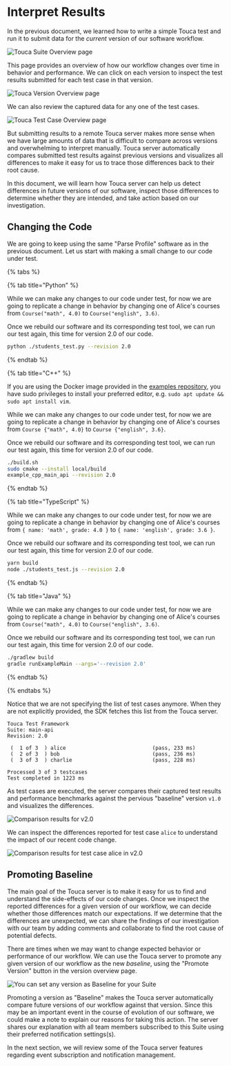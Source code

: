 # Interpret Results

In the previous document, we learned how to write a simple Touca test and run it
to submit data for the _current_ version of our software workflow.

![Touca Suite Overview page](../.gitbook/assets/touca-suite-page-single-version.png)

This page provides an overview of how our workflow changes over time in behavior
and performance. We can click on each version to inspect the test results
submitted for each test case in that version.

![Touca Version Overview page](../.gitbook/assets/touca-version-page-first.png)

We can also review the captured data for any one of the test cases.

![Touca Test Case Overview page](../.gitbook/assets/touca-case-page-first.png)

But submitting results to a remote Touca server makes more sense when we have
large amounts of data that is difficult to compare across versions and
overwhelming to interpret manually. Touca server automatically compares
submitted test results against previous versions and visualizes all differences
to make it easy for us to trace those differences back to their root cause.

In this document, we will learn how Touca server can help us detect differences
in future versions of our software, inspect those differences to determine
whether they are intended, and take action based on our investigation.

## Changing the Code

We are going to keep using the same "Parse Profile" software as in the previous
document. Let us start with making a small change to our code under test.

{% tabs %}

{% tab title="Python" %}

While we can make any changes to our code under test, for now we are going to
replicate a change in behavior by changing one of Alice's courses from
`Course("math", 4.0)` to `Course("english", 3.6)`.

Once we rebuild our software and its corresponding test tool, we can run our
test again, this time for version 2.0 of our code.

```bash
python ./students_test.py --revision 2.0
```

{% endtab %}

{% tab title="C++" %}

If you are using the Docker image provided in the
[examples repository](https://github.com/trytouca/examples), you have sudo
privileges to install your preferred editor, e.g.
`sudo apt update && sudo apt install vim`.

While we can make any changes to our code under test, for now we are going to
replicate a change in behavior by changing one of Alice's courses from
`Course {"math", 4.0}` to `Course {"english", 3.6}`.

Once we rebuild our software and its corresponding test tool, we can run our
test again, this time for version 2.0 of our code.

```bash
./build.sh
sudo cmake --install local/build
example_cpp_main_api --revision 2.0
```

{% endtab %}

{% tab title="TypeScript" %}

While we can make any changes to our code under test, for now we are going to
replicate a change in behavior by changing one of Alice's courses from
`{ name: 'math', grade: 4.0 }` to `{ name: 'english', grade: 3.6 }`.

Once we rebuild our software and its corresponding test tool, we can run our
test again, this time for version 2.0 of our code.

```bash
yarn build
node ./students_test.js --revision 2.0
```

{% endtab %}

{% tab title="Java" %}

While we can make any changes to our code under test, for now we are going to
replicate a change in behavior by changing one of Alice's courses from
`Course("math", 4.0)` to `Course("english", 3.6)`.

Once we rebuild our software and its corresponding test tool, we can run our
test again, this time for version 2.0 of our code.

```bash
./gradlew build
gradle runExampleMain --args='--revision 2.0'
```

{% endtab %}

{% endtabs %}

Notice that we are not specifying the list of test cases anymore. When they are
not explicitly provided, the SDK fetches this list from the Touca server.

```text
Touca Test Framework
Suite: main-api
Revision: 2.0

 (  1 of 3  ) alice                            (pass, 233 ms)
 (  2 of 3  ) bob                              (pass, 236 ms)
 (  3 of 3  ) charlie                          (pass, 228 ms)

Processed 3 of 3 testcases
Test completed in 1223 ms
```

As test cases are executed, the server compares their captured test results and
performance benchmarks against the pervious "baseline" version `v1.0` and
visualizes the differences.

![Comparison results for v2.0](../.gitbook/assets/touca-version-page-second.png)

We can inspect the differences reported for test case `alice` to understand the
impact of our recent code change.

![Comparison results for test case alice in v2.0](../.gitbook/assets/touca-case-page-second.png)

## Promoting Baseline

The main goal of the Touca server is to make it easy for us to find and
understand the side-effects of our code changes. Once we inspect the reported
differences for a given version of our workflow, we can decide whether those
differences match our expectations. If we determine that the differences are
unexpected, we can share the findings of our investigation with our team by
adding comments and collaborate to find the root cause of potential defects.

There are times when we may want to change expected behavior or performance of
our workflow. We can use the Touca server to promote any given version of our
workflow as the new _baseline_, using the "Promote Version" button in the
version overview page.

![You can set any version as Baseline for your Suite](../.gitbook/assets/touca-version-page-promote.png)

Promoting a version as "Baseline" makes the Touca server automatically compare
future versions of our workflow against that version. Since this may be an
important event in the course of evolution of our software, we could make a note
to explain our reasons for taking this action. The server shares our explanation
with all team members subscribed to this Suite using their preferred
notification settings(s).

In the next section, we will review some of the Touca server features regarding
event subscription and notification management.
